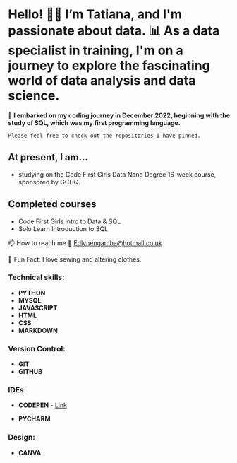 # Hello! 👋🏾 I’m Tatiana, and I'm passionate about data. 📊 As a data specialist in training, I'm on a journey to explore the fascinating world of data analysis and data science.

**🚀 I embarked on my coding journey in December 2022, beginning with the study of SQL, which was my first programming language.**

`Please feel free to check out the repositories I have pinned.`

## At present, I am...
* studying on the Code First Girls Data Nano Degree 16-week course, sponsored by GCHQ.

## Completed courses
* Code First Girls intro to Data & SQL
* Solo Learn Introduction to SQL

📫 How to reach me 📧
Edlynengamba@hotmail.co.uk

🎉 Fun Fact: I love sewing and altering clothes.

### Technical skills:
* **PYTHON**
* **MYSQL**
* **JAVASCRIPT**
* **HTML**
* **CSS**
* **MARKDOWN**
  
### Version Control:
* **GIT**
* **GITHUB**

### IDEs:
* **CODEPEN** - [Link](https://codepen.io/TatianaNgamba)

* **PYCHARM**

### Design:
* **CANVA**


<!---
Tatiana-Ngamba/Tatiana-Ngamba is a ✨ special ✨ repository because its `README.md` (this file) appears on your GitHub profile.
You can click the Preview link to take a look at your changes.
--->

